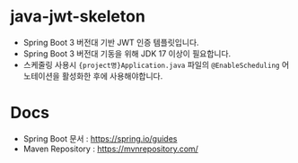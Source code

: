 # java-jwt-skeleton
* Spring Boot 3 버전대 기반 JWT 인증 템플릿입니다.
* Spring Boot 3 버전대 기동을 위해 JDK 17 이상이 필요합니다.
* 스케줄링 사용시 `{project명}Application.java` 파일의 `@EnableScheduling` 어노테이션을 활성화한 후에 사용해야합니다.

# Docs
* Spring Boot 문서 : https://spring.io/guides
* Maven Repository : https://mvnrepository.com/